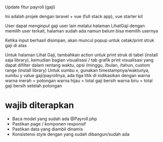 Update fitur payroll (gaji)

Ini adalah projek dengan laravel + vue (full stack app), vue starter kit

User dapat menginput gaji user lain melalui halaman LihatGaji dengan memilih user terkait, halaman sudah ada namun belum bisa memilih usernya

Ketika input berhasil disimpan, akan muncul popup untuk cetak/print struk gaji di atas

Untuk halaman Lihat Gaji, tambahkan action untuk print struk di tabel (install saja library), kemudian bagian visualisasi / tab grafik print visualisasi yang dapat difilter dalam rentang waktu, opsi /minggu, /bulan, /tahun, custom range (install library)
Untuk sumbu x, gunakan timestampnya/waktunya, sumbu y value gaji/payrollnya, ada tiga titik di indikasikan dengan warna
warna merah = potongan
warna hijau = total gaji bersih
warna biru = total gaji bersih setelah potongan

# wajib diterapkan
- Baca model yang sudah ada @Payroll.php 
- Pastikan page / komponen responsif
- Pastikan data yang diambil dinamis
- Konsistensi style dengan yang sudah dibangun/sudah ada